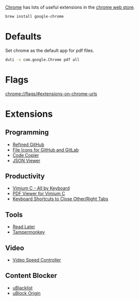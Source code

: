 [Chrome](https://www.google.com/chrome/) has lots of useful extensions in the [chrome web store](https://chrome.google.com/webstore/category/extensions).

```bash
brew install google-chrome
```

# Defaults

Set chrome as the default app for pdf files.

```bash
duti -s com.google.Chrome pdf all
```

# Flags

<chrome://flags/#extensions-on-chrome-urls>

# Extensions

## Programming

-   [Refined
    GitHub](https://chrome.google.com/webstore/detail/hlepfoohegkhhmjieoechaddaejaokhf)
-   [File Icons for GitHub and
    GitLab](https://chrome.google.com/webstore/detail/ficfmibkjjnpogdcfhfokmihanoldbfe)
-   [Code
    Copier](https://chrome.google.com/webstore/detail/fkbfebkcoelajmhanocgppanfoojcdmg)
-   [JSON
    Viewer](https://chrome.google.com/webstore/detail/code-copier/polidkhcaghmmijeemenkiloblpdfphp/)

## Productivity

-   [Vimium C - All by
    Keyboard](https://chrome.google.com/webstore/detail/hfjbmagddngcpeloejdejnfgbamkjaeg)
-   [PDF Viewer for Vimium
    C](https://chrome.google.com/webstore/detail/nacjakoppgmdcpemlfnfegmlhipddanj)
-   [Keyboard Shortcuts to Close Other/Right
    Tabs](https://chrome.google.com/webstore/detail/dkoadhojigekhckndaehenfbhcgfeepl)

## Tools

-   [Read
    Later](https://chrome.google.com/webstore/detail/fbmfcfkokefgbmfcjahdmomlifclekib)
-   [Tampermonkey](https://chrome.google.com/webstore/detail/dhdgffkkebhmkfjojejmpbldmpobfkfo)

## Video

-   [Video Speed
    Controller](https://chrome.google.com/webstore/detail/nffaoalbilbmmfgbnbgppjihopabppdk)

## Content Blocker

-   [uBlacklist](https://chrome.google.com/webstore/detail/pncfbmialoiaghdehhbnbhkkgmjanfhe)
-   [uBlock
    Origin](https://chrome.google.com/webstore/detail/cjpalhdlnbpafiamejdnhcphjbkeiagm)
